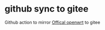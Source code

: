 # github sync to gitee
Github action to mirror [Offical openwrt](https://github.com/openwrt/openwrt) to gitee
